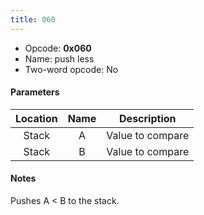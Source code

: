 ```yaml
---
title: 060
---
```


- Opcode: **0x060**
- Name: push less
- Two-word opcode: No

#### Parameters

| Location | Name |   Description    |
|:--------:|:----:|:----------------:|
|  Stack   |  A   | Value to compare |
|  Stack   |  B   | Value to compare |

#### Notes

Pushes A \< B to the stack.
